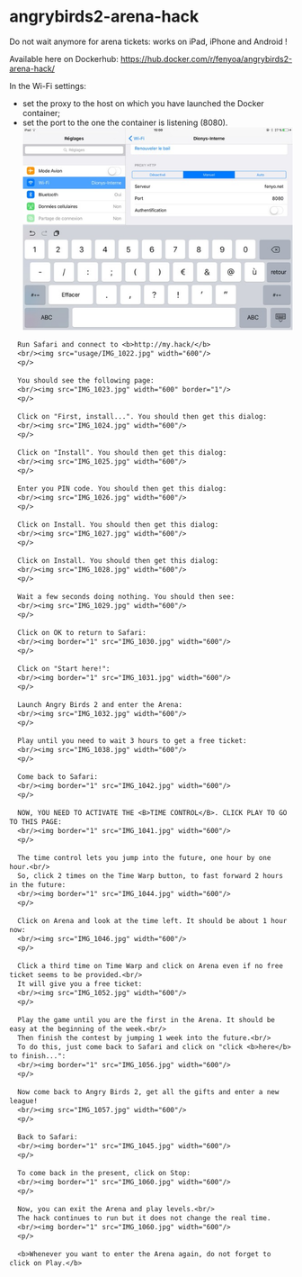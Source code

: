 # angrybirds2-arena-hack
Do not wait anymore for arena tickets: works on iPad, iPhone and Android !

Available here on Dockerhub: https://hub.docker.com/r/fenyoa/angrybirds2-arena-hack/

In the Wi-Fi settings:<br/>
- set the proxy to the host on which you have launched the Docker container;<br/>
- set the port to the one the container is listening (8080).
<br/><img src="usage/IMG_1020.jpg" width="600"/>
<p/>

      Run Safari and connect to <b>http://my.hack/</b>
      <br/><img src="usage/IMG_1022.jpg" width="600"/>
      <p/>

      You should see the following page:
      <br/><img src="IMG_1023.jpg" width="600" border="1"/>
      <p/>

      Click on "First, install...". You should then get this dialog:
      <br/><img src="IMG_1024.jpg" width="600"/>
      <p/>

      Click on "Install". You should then get this dialog:
      <br/><img src="IMG_1025.jpg" width="600"/>
      <p/>

      Enter you PIN code. You should then get this dialog:
      <br/><img src="IMG_1026.jpg" width="600"/>
      <p/>

      Click on Install. You should then get this dialog:
      <br/><img src="IMG_1027.jpg" width="600"/>
      <p/>

      Click on Install. You should then get this dialog:
      <br/><img src="IMG_1028.jpg" width="600"/>
      <p/>

      Wait a few seconds doing nothing. You should then see:
      <br/><img src="IMG_1029.jpg" width="600"/>
      <p/>

      Click on OK to return to Safari:
      <br/><img border="1" src="IMG_1030.jpg" width="600"/>
      <p/>

      Click on "Start here!":
      <br/><img border="1" src="IMG_1031.jpg" width="600"/>
      <p/>

      Launch Angry Birds 2 and enter the Arena:
      <br/><img src="IMG_1032.jpg" width="600"/>
      <p/>

      Play until you need to wait 3 hours to get a free ticket:
      <br/><img src="IMG_1038.jpg" width="600"/>
      <p/>

      Come back to Safari:
      <br/><img border="1" src="IMG_1042.jpg" width="600"/>
      <p/>

      NOW, YOU NEED TO ACTIVATE THE <B>TIME CONTROL</B>. CLICK PLAY TO GO TO THIS PAGE:
      <br/><img border="1" src="IMG_1041.jpg" width="600"/>
      <p/>

      The time control lets you jump into the future, one hour by one hour.<br/>
      So, click 2 times on the Time Warp button, to fast forward 2 hours in the future:
      <br/><img border="1" src="IMG_1044.jpg" width="600"/>
      <p/>

      Click on Arena and look at the time left. It should be about 1 hour now:
      <br/><img src="IMG_1046.jpg" width="600"/>
      <p/>
      
      Click a third time on Time Warp and click on Arena even if no free ticket seems to be provided.<br/>
      It will give you a free ticket:
      <br/><img src="IMG_1052.jpg" width="600"/>
      <p/>

      Play the game until you are the first in the Arena. It should be easy at the beginning of the week.<br/>
      Then finish the contest by jumping 1 week into the future.<br/>
      To do this, just come back to Safari and click on "click <b>here</b> to finish...":
      <br/><img border="1" src="IMG_1056.jpg" width="600"/>
      <p/>

      Now come back to Angry Birds 2, get all the gifts and enter a new league!
      <br/><img src="IMG_1057.jpg" width="600"/>
      <p/>

      Back to Safari:
      <br/><img border="1" src="IMG_1045.jpg" width="600"/>
      <p/>

      To come back in the present, click on Stop:
      <br/><img border="1" src="IMG_1060.jpg" width="600"/>
      <p/>

      Now, you can exit the Arena and play levels.<br/>
      The hack continues to run but it does not change the real time.
      <br/><img border="1" src="IMG_1060.jpg" width="600"/>
      <p/>

      <b>Whenever you want to enter the Arena again, do not forget to click on Play.</b>
